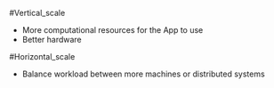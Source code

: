 #Vertical_scale
* More computational resources for the App to use
* Better hardware

#Horizontal_scale
* Balance workload between more machines or distributed systems